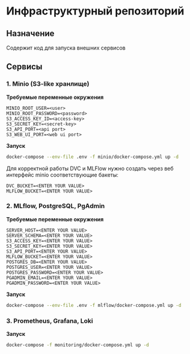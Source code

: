 # Инфраструктурный репозиторий

## Назначение
Содержит код для запуска внешних сервисов

## Сервисы

### 1. Minio (S3-like хранлище)
**Требуемые переменные окружения**
```env
MINIO_ROOT_USER=<user>
MINIO_ROOT_PASSWORD=<password>
S3_ACCESS_KEY_ID=<access-key>
S3_SECRET_KEY=<secret-key>
S3_API_PORT=<api port>
S3_WEB_UI_PORT=<web ui port>
```

**Запуск**
```bash
docker-compose --env-file .env -f minio/docker-compose.yml up -d
```

Для корректной работы DVC и MLFlow нужно создать через веб интерфейс minio соответствующие бакеты:
```env
DVC_BUCKET=<ENTER YOUR VALUE>
MLFLOW_BUCKET=<ENTER YOUR VALUE>
```

### 2. MLflow, PostgreSQL, PgAdmin
**Требуемые переменные окружения**
```env
SERVER_HOST=<ENTER YOUR VALUE>
SERVER_SCHEMA=<ENTER YOUR VALUE>
S3_ACCESS_KEY=<ENTER YOUR VALUE>
S3_SECRET_KEY=<ENTER YOUR VALUE>
S3_API_PORT=<ENTER YOUR VALUE>
MLFLOW_BUCKET=<ENTER YOUR VALUE>
POSTGRES_DB=<ENTER YOUR VALUE>
POSTGRES_USER=<ENTER YOUR VALUE>
POSTGRES_PASSWORD=<ENTER YOUR VALUE>
PGADMIN_EMAIL=<ENTER YOUR VALUE>
PGADMIN_PASSWORD=<ENTER YOUR VALUE>
```

**Запуск**
```bash
docker-compose --env-file .env -f mlflow/docker-compose.yml up -d
```

### 3. Prometheus, Grafana, Loki
**Запуск**
```bash
docker-compose -f monitoring/docker-compose.yml up -d
```
